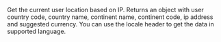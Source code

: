 Get the current user location based on IP. Returns an object with user country code, country name, continent name, continent code, ip address and suggested currency. You can use the locale header to get the data in supported language.
